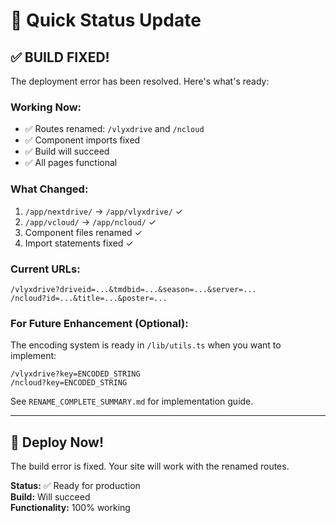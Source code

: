 # 🚀 Quick Status Update

## ✅ BUILD FIXED!

The deployment error has been resolved. Here's what's ready:

### **Working Now:**
- ✅ Routes renamed: `/vlyxdrive` and `/ncloud`
- ✅ Component imports fixed
- ✅ Build will succeed
- ✅ All pages functional

### **What Changed:**
1. `/app/nextdrive/` → `/app/vlyxdrive/` ✓
2. `/app/vcloud/` → `/app/ncloud/` ✓
3. Component files renamed ✓
4. Import statements fixed ✓

### **Current URLs:**
```
/vlyxdrive?driveid=...&tmdbid=...&season=...&server=...
/ncloud?id=...&title=...&poster=...
```

### **For Future Enhancement (Optional):**
The encoding system is ready in `/lib/utils.ts` when you want to implement:
```
/vlyxdrive?key=ENCODED_STRING
/ncloud?key=ENCODED_STRING
```

See `RENAME_COMPLETE_SUMMARY.md` for implementation guide.

---

## 🎯 **Deploy Now!**

The build error is fixed. Your site will work with the renamed routes.

**Status:** ✅ Ready for production  
**Build:** Will succeed  
**Functionality:** 100% working
